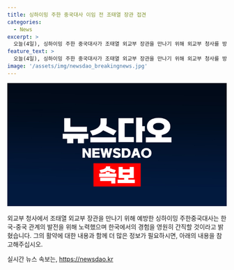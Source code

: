 ```yaml
---
title: 싱하이밍 주한 중국대사 이임 전 조태열 장관 접견
categories:
  - News
excerpt: >
  오늘(4일), 싱하이밍 주한 중국대사가 조태열 외교부 장관을 만나기 위해 외교부 청사를 방문했습니다. 싱 대사는 한국에서 친구들도 많이 만들었고 영원히 그 정을 잊지 않겠다며 중한 관계 발전을 위해 계속해서 노력하겠다고 밝혔습니다. 싱 대사는 이달 중순 이임할 예정이며, 귀국 후 팡쿤 주한중국대사관 공사가 대사대리를 맡을 것으로 전망됩니다.
feature_text: >
  오늘(4일), 싱하이밍 주한 중국대사가 조태열 외교부 장관을 만나기 위해 외교부 청사를 방문했습니다. 싱 대사는 한국에서 친구들도 많이 만들었고 영원히 그 정을 잊지 않겠다며 중한 관계 발전을 위해 계속해서 노력하겠다고 밝혔습니다. 싱 대사는 이달 중순 이임할 예정이며, 귀국 후 팡쿤 주한중국대사관 공사가 대사대리를 맡을 것으로 전망됩니다.
image: '/assets/img/newsdao_breakingnews.jpg'
---
```


<p><img src="/assets/img/newsdao_breakingnews.jpg" alt="bookingtag 속보" /></p>

<p>외교부 청사에서 조태열 외교부 장관을 만나기 위해 예방한 싱하이밍 주한중국대사는 한국-중국 관계의 발전을 위해 노력했으며 한국에서의 경험을 영원히 간직할 것이라고 밝혔습니다. 그의 활약에 대한 내용과 함께 더 많은 정보가 필요하시면, 아래의 내용을 참고해주십시오.</p>
실시간 뉴스 속보는, <a href="https://newsdao.kr" rel="dofollow">https://newsdao.kr</a>


